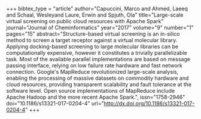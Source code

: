 +++ bibtex_type = "article" author="Capuccini, Marco and Ahmed, Laeeq and Schaal, Wesleyand Laure, Erwin and Spjuth, Ola" title="Large-scale virtual screening on public cloud resources with Apache Spark" journal="Journal of Cheminformatics" year="2017" volume="9" number="1" pages="15" abstract="Structure-based virtual screening is an in-silico method to screen a target receptor against a virtual molecular library. Applying docking-based screening to large molecular libraries can be computationally expensive, however it constitutes a trivially parallelizable task. Most of the available parallel implementations are based on message passing interface, relying on low failure rate hardware and fast network connection. Google's MapReduce revolutionized large-scale analysis, enabling the processing of massive datasets on commodity hardware and cloud resources, providing transparent scalability and fault tolerance at the software level. Open source implementations of MapReduce include Apache Hadoop and the more recent Apache Spark.",
issn="1758-2946" doi="10.1186/s13321-017-0204-4" url="http://dx.doi.org/10.1186/s13321-017-0204-4" +++
